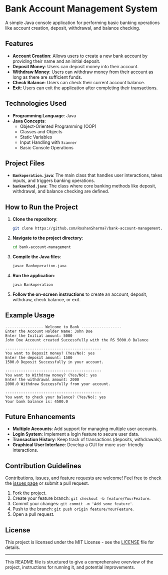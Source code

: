 # Bank Account Management System

A simple Java console application for performing basic banking operations like account creation, deposit, withdrawal, and balance checking.

## Features

- **Account Creation**: Allows users to create a new bank account by providing their name and an initial deposit.
- **Deposit Money**: Users can deposit money into their account.
- **Withdraw Money**: Users can withdraw money from their account as long as there are sufficient funds.
- **Check Balance**: Users can check their current account balance.
- **Exit**: Users can exit the application after completing their transactions.

## Technologies Used

- **Programming Language**: Java
- **Java Concepts**:
  - Object-Oriented Programming (OOP)
  - Classes and Objects
  - Static Variables
  - Input Handling with `Scanner`
  - Basic Console Operations

## Project Files

- **`Bankoperation.java`**: The main class that handles user interactions, takes inputs, and triggers banking operations.
- **`bankmethod.java`**: The class where core banking methods like deposit, withdrawal, and balance checking are defined.

## How to Run the Project

1. **Clone the repository**:
   ```bash
   git clone https://github.com/RoshanSharma7/bank-account-management.git
   ```

2. **Navigate to the project directory**:
   ```bash
   cd bank-account-management
   ```

3. **Compile the Java files**:
   ```bash
   javac Bankoperation.java
   ```

4. **Run the application**:
   ```bash
   java Bankoperation
   ```

5. **Follow the on-screen instructions** to create an account, deposit, withdraw, check balance, or exit.

## Example Usage

```
----------------- Welcome to Bank ------------------
Enter the Account Holder Name: John Doe
Enter the Initial amount: 5000
John Doe Account created Successfully with the RS 5000.0 Balance

-------------------------------------------
You want to Deposit money? (Yes/No): yes
Enter the deposit amount: 1500
1500.0 Deposit Successfully in your account.

-------------------------------------------
You want to Withdraw money? (Yes/No): yes
Enter the withdrawal amount: 2000
2000.0 Withdraw Successfully from your account.

-------------------------------------------
You want to check your balance? (Yes/No): yes
Your bank balance is: 4500.0
```

## Future Enhancements

- **Multiple Accounts**: Add support for managing multiple user accounts.
- **Login System**: Implement a login feature to secure user data.
- **Transaction History**: Keep track of transactions (deposits, withdrawals).
- **Graphical User Interface**: Develop a GUI for more user-friendly interactions.

## Contribution Guidelines

Contributions, issues, and feature requests are welcome! Feel free to check the [issues page](#) or submit a pull request.

1. Fork the project.
2. Create your feature branch: `git checkout -b feature/YourFeature`.
3. Commit your changes: `git commit -m 'Add some feature'`.
4. Push to the branch: `git push origin feature/YourFeature`.
5. Open a pull request.

## License

This project is licensed under the MIT License - see the [LICENSE](LICENSE) file for details.

---

This README file is structured to give a comprehensive overview of the project, instructions for running it, and potential improvements.
